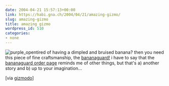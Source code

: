 ```yaml
---
date: 2004-04-21 15:57:13+00:00
link: https://habi.gna.ch/2004/04/21/amazing-gizmo/
slug: amazing-gizmo
title: amazing gizmo
wordpress_id: 510
categories:
- none
---
```


![purple_open](https://habi.gna.ch/blog/images/purple_open.jpg)tired of having a dimpled and bruised banana?
then you need this piece of fine craftsmanship, the [bananaguard!](http://www.bananaguard.com/)
i have to say that the [bananaguard order page](http://www.bananaguard.com/order/) reminds me of other things, but that's a) another story and b) up to your imagination...

[via [gizmodo](http://www.gizmodo.com/archives/bananaguard-015333.php)]  

